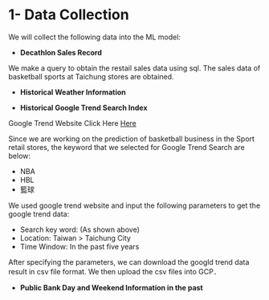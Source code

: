 # 1- Data Collection

We will collect the following data into the ML model:

* **Decathlon Sales Record**

We make a query to obtain the restail sales data using sql. The sales data of basketball sports at Taichung stores are obtained.

* **Historical Weather Information**


* **Historical Google Trend Search Index**

Google Trend Website Click Here
[Here](https://trends.google.com/)

Since we are working on the prediction of basketball business in the Sport retail stores, the keyword that we selected for Google Trend Search are below:
* NBA
* HBL
* 籃球

We used google trend website and input the following parameters to get the google trend data:
* Search key word: (As shown above)
* Location: Taiwan > Taichung City
* Time Window: In the past five years

After specifying the parameters, we can download the googld trend data result in csv file format. We then upload the csv files into GCP．

* **Public Bank Day and Weekend Information in the past**


